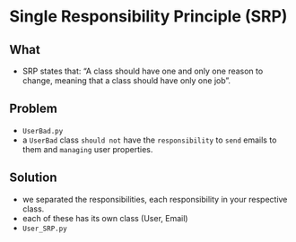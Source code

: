 # Single Responsibility Principle (SRP)

## What
- SRP states that: “A class should have one and only one reason to change, meaning that a class should have only one job”.

## Problem
- `UserBad.py`
- a `UserBad` class `should not` have the `responsibility` to `send` emails to them and `managing` user properties.

## Solution
- we separated the responsibilities, each responsibility in your respective class.
- each of these has its own class (User, Email)
- `User_SRP.py`